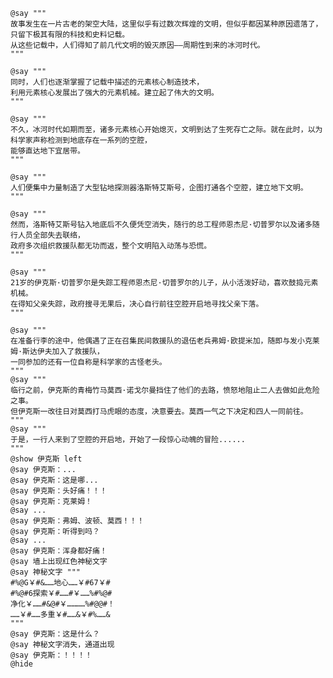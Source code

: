 ﻿```text
@say """
故事发生在一片古老的架空大陆，这里似乎有过数次辉煌的文明，但似乎都因某种原因遗落了，只留下极其有限的科技和史料记载。
从这些记载中，人们得知了前几代文明的毁灭原因——周期性到来的冰河时代。
"""

@say """
同时，人们也逐渐掌握了记载中描述的元素核心制造技术，
利用元素核心发展出了强大的元素机械。建立起了伟大的文明。
"""

@say """
不久，冰河时代如期而至，诸多元素核心开始熄灭，文明到达了生死存亡之际。就在此时，以为科学家声称检测到地底存在一系列的空腔，
能够直达地下宜居带。
"""

@say """
人们便集中力量制造了大型钻地探测器洛斯特艾斯号，企图打通各个空腔，建立地下文明。
"""

@say """
然而，洛斯特艾斯号钻入地底后不久便凭空消失，随行的总工程师恩杰尼·切普罗尔以及诸多随行人员全部失去联络，
政府多次组织救援队都无功而返，整个文明陷入动荡与恐慌。
"""

@say """
21岁的伊克斯·切普罗尔是失踪工程师恩杰尼·切普罗尔的儿子，从小活泼好动，喜欢鼓捣元素机械。
在得知父亲失踪，政府搜寻无果后，决心自行前往空腔开启地寻找父亲下落。
"""

@say """
在准备行李的途中，他偶遇了正在召集民间救援队的退伍老兵弗姆·欧提米加，随即与发小克莱姆·斯达伊夫加入了救援队，
一同参加的还有一位自称是科学家的古怪老头。
"""
@say """
临行之前，伊克斯的青梅竹马莫西·诺戈尔曼挡住了他们的去路，愤怒地阻止二人去做如此危险之事。
但伊克斯一改往日对莫西打马虎眼的态度，决意要去。莫西一气之下决定和四人一同前往。
"""
@say """
于是，一行人来到了空腔的开启地，开始了一段惊心动魄的冒险......
"""
@show 伊克斯 left
@say 伊克斯：...
@say 伊克斯：这是哪...
@say 伊克斯：头好痛！！！
@say 伊克斯：克莱姆！
@say ...
@say 伊克斯：弗姆、波顿、莫西！！！
@say 伊克斯：听得到吗？
@say ...
@say 伊克斯：浑身都好痛！
@say 墙上出现红色神秘文字
@say 神秘文字 """
#%@G￥#&……地心……￥#67￥#
#%@#6探索￥#……#￥……%#%@#
净化￥……#&@#￥…………%#@@#！
……￥#……多重￥#……&￥#%……&
"""
@say 伊克斯：这是什么？
@say 神秘文字消失，通道出现
@say 伊克斯：！！！！
@hide
```